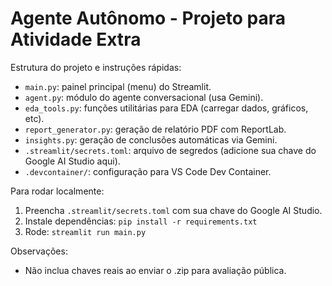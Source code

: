 # Agente Autônomo - Projeto para Atividade Extra

Estrutura do projeto e instruções rápidas:

- `main.py`: painel principal (menu) do Streamlit.
- `agent.py`: módulo do agente conversacional (usa Gemini).
- `eda_tools.py`: funções utilitárias para EDA (carregar dados, gráficos, etc).
- `report_generator.py`: geração de relatório PDF com ReportLab.
- `insights.py`: geração de conclusões automáticas via Gemini.
- `.streamlit/secrets.toml`: arquivo de segredos (adicione sua chave do Google AI Studio aqui).
- `.devcontainer/`: configuração para VS Code Dev Container.

Para rodar localmente:
1. Preencha `.streamlit/secrets.toml` com sua chave do Google AI Studio.
2. Instale dependências: `pip install -r requirements.txt`
3. Rode: `streamlit run main.py`

Observações:
- Não inclua chaves reais ao enviar o .zip para avaliação pública.
